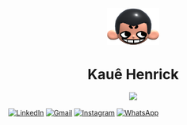 <div align="center">
  <img height="75px" src="khicon.png" alt="logo">
  <h1 align="center">Kauê Henrick</h1>
</div>
  
<p align="center">
  <img src="https://skillicons.dev/icons?i=html,css,javascript,typescript,react"/>
</p>

  [![LinkedIn](https://img.shields.io/badge/LinkedIn-0077B5?style=for-the-badge&logo=linkedin&logoColor=white)](https://linkedin.com/in/kauehenrick)
  [![Gmail](https://img.shields.io/badge/Gmail-D14836?style=for-the-badge&logo=gmail&logoColor=white)](mailto:kauek78942@gmail.com)
  [![Instagram](https://img.shields.io/badge/Instagram-E4405F?style=for-the-badge&logo=instagram&logoColor=white)](https://instagram.com/k.a.ue)
  [![WhatsApp](https://img.shields.io/badge/WhatsApp-25D366?style=for-the-badge&logo=whatsapp&logoColor=white)](https://wa.me/557799434338)


